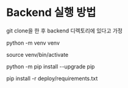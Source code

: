 # Backend 실행 방법

git clone을 한 후 backend 디렉토리에 있다고 가정

python -m venv venv

source venv/bin/activate

python -m pip install --upgrade pip

pip install -r deploy/requirements.txt

